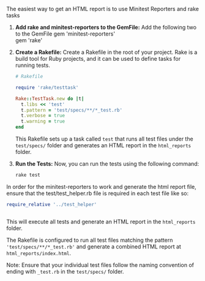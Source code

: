 The easiest way to get an HTML report is to use Minitest Reporters and rake tasks

1. **Add rake and minitest-reporters to the GemFile:**
Add the following two to the GemFile
gem 'minitest-reporters'  
gem 'rake'

2. **Create a Rakefile:**
   Create a Rakefile in the root of your project. Rake is a build tool for Ruby projects, and it can be used to define tasks for running tests.

   ```ruby
   # Rakefile

   require 'rake/testtask'

   Rake::TestTask.new do |t|
     t.libs << 'test'
     t.pattern = 'test/specs/**/*_test.rb'
     t.verbose = true
     t.warning = true
   end
   ```

   This Rakefile sets up a task called `test` that runs all test files under the `test/specs/` folder and generates an HTML report in the `html_reports` folder.

3. **Run the Tests:**
   Now, you can run the tests using the following command:

   ```bash
   rake test

   
   ```
   
In order for the minitest-reporters to work and generate the html report file, ensure that the test/test_helper.rb file is required in each test file like so:
```ruby
require_relative '../test_helper'



```

   This will execute all tests and generate an HTML report in the `html_reports` folder.

The Rakefile is configured to run all test files matching the pattern `'test/specs/**/*_test.rb'` and generate a combined HTML report at `html_reports/index.html`. 

Note: Ensure that your individual test files follow the naming convention of ending with `_test.rb` in the `test/specs/` folder.
